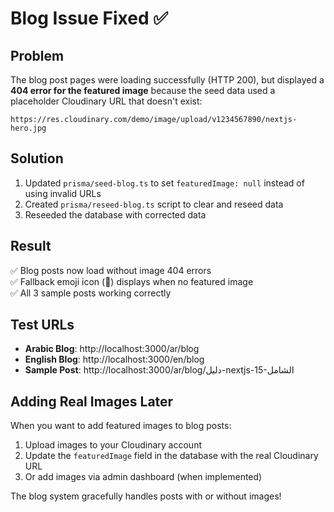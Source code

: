 # Blog Issue Fixed ✅

## Problem
The blog post pages were loading successfully (HTTP 200), but displayed a **404 error for the featured image** because the seed data used a placeholder Cloudinary URL that doesn't exist:
```
https://res.cloudinary.com/demo/image/upload/v1234567890/nextjs-hero.jpg
```

## Solution
1. Updated `prisma/seed-blog.ts` to set `featuredImage: null` instead of using invalid URLs
2. Created `prisma/reseed-blog.ts` script to clear and reseed data
3. Reseeded the database with corrected data

## Result
✅ Blog posts now load without image 404 errors  
✅ Fallback emoji icon (📝) displays when no featured image  
✅ All 3 sample posts working correctly

## Test URLs
- **Arabic Blog**: http://localhost:3000/ar/blog
- **English Blog**: http://localhost:3000/en/blog
- **Sample Post**: http://localhost:3000/ar/blog/دليل-nextjs-15-الشامل

## Adding Real Images Later
When you want to add featured images to blog posts:
1. Upload images to your Cloudinary account
2. Update the `featuredImage` field in the database with the real Cloudinary URL
3. Or add images via admin dashboard (when implemented)

The blog system gracefully handles posts with or without images!

